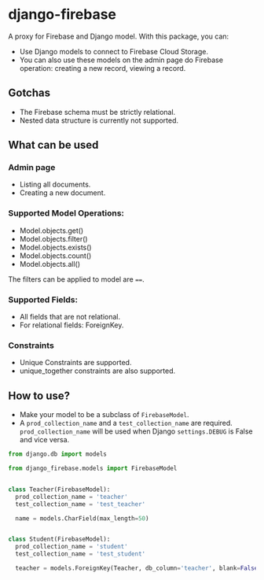 # django-firebase

A proxy for Firebase and Django model. With this package, you can:

- Use Django models to connect to Firebase Cloud Storage.
- You can also use these models on the admin page do Firebase operation: creating a new record, viewing a record.

## Gotchas

- The Firebase schema must be strictly relational.
- Nested data structure is currently not supported.

## What can be used

### Admin page

- Listing all documents.
- Creating a new document.

### Supported Model Operations:

- Model.objects.get()
- Model.objects.filter()
- Model.objects.exists()
- Model.objects.count()
- Model.objects.all()

The filters can be applied to model are `==`.

### Supported Fields:

- All fields that are not relational.
- For relational fields: ForeignKey.

### Constraints

- Unique Constraints are supported.
- unique_together constraints are also supported.

## How to use?

- Make your model to be a subclass of `FirebaseModel`.
- A `prod_collection_name` and a `test_collection_name` are required. `prod_collection_name` will be used when
  Django `settings.DEBUG` is False and vice versa.

```py
from django.db import models

from django_firebase.models import FirebaseModel


class Teacher(FirebaseModel):
  prod_collection_name = 'teacher'
  test_collection_name = 'test_teacher'

  name = models.CharField(max_length=50)


class Student(FirebaseModel):
  prod_collection_name = 'student'
  test_collection_name = 'test_student'

  teacher = models.ForeignKey(Teacher, db_column='teacher', blank=False, on_delete=models.CASCADE)
```

